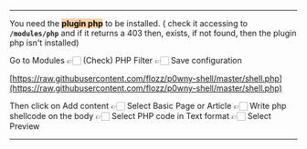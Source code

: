 - - -
You need the **<mark style="background: #FFB86CA6;">plugin php</mark>** to be installed.
( check it accessing to **``/modules/php``** and if it returns a 403 then, exists, if not found, then the plugin php isn't installed)

Go to Modules 👉🏻 (Check) PHP Filter 👉🏻 Save configuration

[https://raw.githubusercontent.com/flozz/p0wny-shell/master/shell.php](https://raw.githubusercontent.com/flozz/p0wny-shell/master/shell.php)

Then click on Add content 👉🏻 Select Basic Page or Article 👉🏻 Write php shellcode on the body 👉🏻 Select PHP code in Text format 👉🏻 Select Preview

- - -


